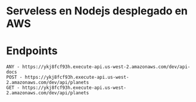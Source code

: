 # Serveless en Nodejs desplegado en AWS

# Endpoints
```
ANY - https://ykj8fcf93h.execute-api.us-west-2.amazonaws.com/dev/api-docs
POST - https://ykj8fcf93h.execute-api.us-west-2.amazonaws.com/dev/api/planets
GET - https://ykj8fcf93h.execute-api.us-west-2.amazonaws.com/dev/api/planets
```
